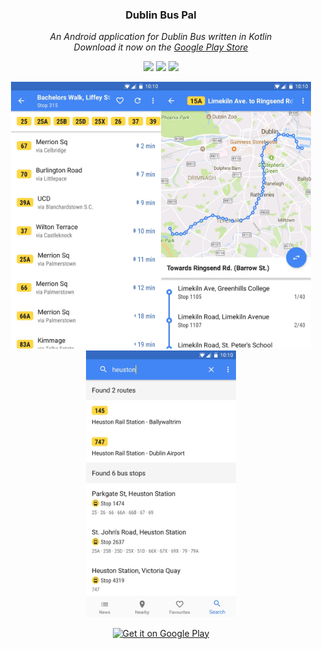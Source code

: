 <h3 align="center">
  Dublin Bus Pal
</h3>

<p align="center">
  <i>An Android application for Dublin Bus written in Kotlin<br/>Download it now on the <a href="https://play.google.com/store/apps/details?id=ie.dublinbuspal.android">Google Play Store</a></i>
</p>

<p align="center">
  <a href="https://play.google.com/store/apps/details?id=ie.dublinbuspal.android"><img src="https://img.shields.io/badge/version-1.0-lightgrey.svg?style=shield"></a>
  <a href="https://circleci.com/gh/conor-ob/dublin-bus-pal/tree/kotlin-migration"><img src="https://circleci.com/gh/conor-ob/dublin-bus-pal/tree/kotlin-migration.svg?style=shield"></a>
  <a href="https://www.gnu.org/licenses/gpl-3.0"><img src="https://img.shields.io/badge/license-GPL%20v3-blue.svg?style=shield"></a>
</p>

<p align="center">
  <img width="240" src="store/assets/scr3.jpg"><img width="240" src="store/assets/scr5.jpg"><img width="240" src="store/assets/scr4.jpg">
</p>

<p align="center">
    <a href='https://play.google.com/store/apps/details?id=ie.dublinbuspal.android&pcampaignid=MKT-Other-global-all-co-prtnr-py-PartBadge-Mar2515-1'><img alt='Get it on Google Play' src='https://play.google.com/intl/en_us/badges/images/generic/en_badge_web_generic.png' width="25%"/></a>
</p>
